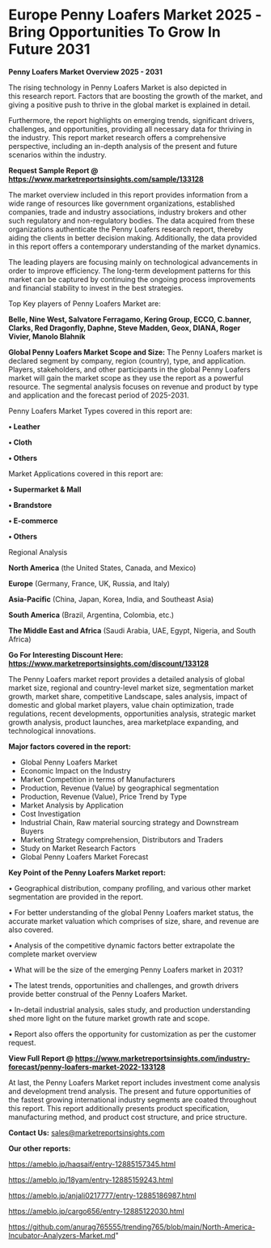  # Europe Penny Loafers Market 2025 -Bring Opportunities To Grow In Future 2031

<Strong> Penny Loafers Market Overview 2025 - 2031</strong>

The rising technology in Penny Loafers Market is also depicted in this research report. Factors that are boosting the growth of the market, and giving a positive push to thrive in the global market is explained in detail.

Furthermore, the report highlights on emerging trends, significant drivers, challenges, and opportunities, providing all necessary data for thriving in the industry. This report market research offers a comprehensive perspective, including an in-depth analysis of the present and future scenarios within the industry.

<strong>Request Sample Report @ <a href=https://www.marketreportsinsights.com/sample/133128>https://www.marketreportsinsights.com/sample/133128</a></strong>

The market overview included in this report provides information from a wide range of resources like government organizations, established companies, trade and industry associations, industry brokers and other such regulatory and non-regulatory bodies. The data acquired from these organizations authenticate the Penny Loafers research report, thereby aiding the clients in better decision making. Additionally, the data provided in this report offers a contemporary understanding of the market dynamics.

The leading players are focusing mainly on technological advancements in order to improve efficiency. The long-term development patterns for this market can be captured by continuing the ongoing process improvements and financial stability to invest in the best strategies.

Top Key players of Penny Loafers Market are:

<strong>Belle, Nine West, Salvatore Ferragamo, Kering Group, ECCO, C.banner, Clarks, Red Dragonfly, Daphne, Steve Madden, Geox, DIANA, Roger Vivier, Manolo Blahnik</strong>

<strong><b>Global Penny Loafers Market Scope and Size:</b></strong>
The Penny Loafers market is declared segment by company, region (country), type, and application. Players, stakeholders, and other participants in the global Penny Loafers market will gain the market scope as they use the report as a powerful resource. The segmental analysis focuses on revenue and product by type and application and the forecast period of 2025-2031.

Penny Loafers Market Types covered in this report are:

<strong>• Leather

• Cloth

• Others</strong>

Market Applications covered in this report are:

<strong>• Supermarket & Mall

• Brandstore

• E-commerce

• Others</strong> 

Regional Analysis

<strong>North America</strong> (the United States, Canada, and Mexico)

<strong>Europe</strong> (Germany, France, UK, Russia, and Italy)

<strong>Asia-Pacific</strong> (China, Japan, Korea, India, and Southeast Asia)

<strong>South America</strong> (Brazil, Argentina, Colombia, etc.)

<strong>The Middle East and Africa</strong> (Saudi Arabia, UAE, Egypt, Nigeria, and South Africa)

<strong>Go For Interesting Discount Here: <a href=https://www.marketreportsinsights.com/discount/133128>https://www.marketreportsinsights.com/discount/133128</a></strong>

The Penny Loafers market report provides a detailed analysis of global market size, regional and country-level market size, segmentation market growth, market share, competitive Landscape, sales analysis, impact of domestic and global market players, value chain optimization, trade regulations, recent developments, opportunities analysis, strategic market growth analysis, product launches, area marketplace expanding, and technological innovations.

<strong><b>Major factors covered in the report:</b></strong>
<ul>
  <li>Global Penny Loafers Market </li>
  <li>Economic Impact on the Industry</li>
  <li>Market Competition in terms of Manufacturers</li>
  <li>Production, Revenue (Value) by geographical segmentation</li>
  <li>Production, Revenue (Value), Price Trend by Type</li>
  <li>Market Analysis by Application</li>
  <li>Cost Investigation</li>
  <li>Industrial Chain, Raw material sourcing strategy and Downstream Buyers</li>
  <li>Marketing Strategy comprehension, Distributors and Traders</li>
  <li>Study on Market Research Factors</li>
  <li>Global Penny Loafers Market Forecast</li>
</ul>

<strong><b>Key Point of the Penny Loafers Market report:</b></strong>

• Geographical distribution, company profiling, and various other market segmentation are provided in the report.

• For better understanding of the global Penny Loafers market status, the accurate market valuation which comprises of size, share, and revenue are also covered.

• Analysis of the competitive dynamic factors better extrapolate the complete market overview

• What will be the size of the emerging Penny Loafers market in 2031?

• The latest trends, opportunities and challenges, and growth drivers provide better construal of the Penny Loafers Market.

• In-detail industrial analysis, sales study, and production understanding shed more light on the future market growth rate and scope.

• Report also offers the opportunity for customization as per the customer request.

<strong><b>View Full Report @ <a href=https://www.marketreportsinsights.com/industry-forecast/penny-loafers-market-2022-133128>https://www.marketreportsinsights.com/industry-forecast/penny-loafers-market-2022-133128</a></b></strong>


At last, the Penny Loafers Market report includes investment come analysis and development trend analysis. The present and future opportunities of the fastest growing international industry segments are coated throughout this report. This report additionally presents product specification, manufacturing method, and product cost structure, and price structure.

<strong>Contact Us:</strong>
sales@marketreportsinsights.com

<strong>Our other reports:</strong>

<a href=https://ameblo.jp/haqsaif/entry-12885157345.html>https://ameblo.jp/haqsaif/entry-12885157345.html</a>

<a href=https://ameblo.jp/18yam/entry-12885159243.html>https://ameblo.jp/18yam/entry-12885159243.html</a>

<a href=https://ameblo.jp/anjali0217777/entry-12885186987.html>https://ameblo.jp/anjali0217777/entry-12885186987.html</a>

<a href=https://ameblo.jp/cargo656/entry-12885122030.html>https://ameblo.jp/cargo656/entry-12885122030.html</a>

<a href=https://github.com/anurag765555/trending765/blob/main/North-America-Incubator-Analyzers-Market.md>https://github.com/anurag765555/trending765/blob/main/North-America-Incubator-Analyzers-Market.md</a>"
